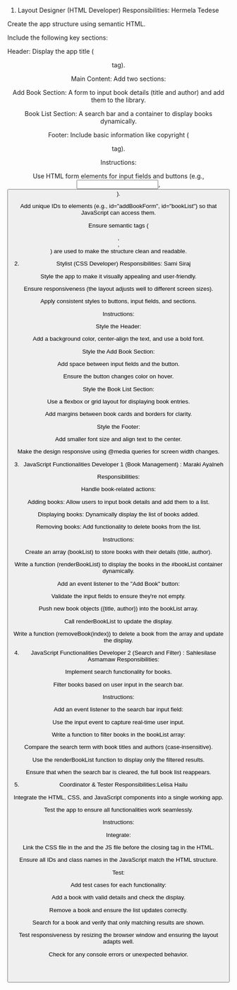 


1. Layout Designer (HTML Developer)
Responsibilities: Hermela Tedese

Create the app structure using semantic HTML.

Include the following key sections:

Header: Display the app title (<header> tag).

Main Content: Add two sections:

Add Book Section: A form to input book details (title and author) and add them to the library.

Book List Section: A search bar and a container to display books dynamically.

Footer: Include basic information like copyright (<footer> tag).

Instructions:

Use HTML form elements for input fields and buttons (e.g., <input>, <button>).

Add unique IDs to elements (e.g., id="addBookForm", id="bookList") so that JavaScript can access them.

Ensure semantic tags (<header>, <section>, <footer>) are used to make the structure clean and readable.

2. Stylist (CSS Developer)
Responsibilities: Sami Siraj

Style the app to make it visually appealing and user-friendly.

Ensure responsiveness (the layout adjusts well to different screen sizes).

Apply consistent styles to buttons, input fields, and sections.

Instructions:

Style the Header:

Add a background color, center-align the text, and use a bold font.

Style the Add Book Section:

Add space between input fields and the button.

Ensure the button changes color on hover.

Style the Book List Section:

Use a flexbox or grid layout for displaying book entries.

Add margins between book cards and borders for clarity.

Style the Footer:

Add smaller font size and align text to the center.

Make the design responsive using @media queries for screen width changes.



3. JavaScript Functionalities Developer 1 (Book Management) : Maraki Ayalneh


Responsibilities:

Handle book-related actions:

Adding books: Allow users to input book details and add them to a list.

Displaying books: Dynamically display the list of books added.

Removing books: Add functionality to delete books from the list.

Instructions:

Create an array (bookList) to store books with their details (title, author).

Write a function (renderBookList) to display the books in the #bookList container dynamically.

Add an event listener to the "Add Book" button:

Validate the input fields to ensure they're not empty.

Push new book objects ({title, author}) into the bookList array.

Call renderBookList to update the display.

Write a function (removeBook(index)) to delete a book from the array and update the display.


4. JavaScript Functionalities Developer 2 (Search and Filter)  :           Sahlesilase Asmamaw
Responsibilities:

Implement search functionality for books.

Filter books based on user input in the search bar.

Instructions:

Add an event listener to the search bar input field:

Use the input event to capture real-time user input.

Write a function to filter books in the bookList array:

Compare the search term with book titles and authors (case-insensitive).

Use the renderBookList function to display only the filtered results.

Ensure that when the search bar is cleared, the full book list reappears.


5. Coordinator & Tester
Responsibilities:Lelisa Hailu

Integrate the HTML, CSS, and JavaScript components into a single working app.

Test the app to ensure all functionalities work seamlessly.

Instructions:

Integrate:

Link the CSS file in the <head> and the JS file before the closing <body> tag in the HTML.

Ensure all IDs and class names in the JavaScript match the HTML structure.

Test:

Add test cases for each functionality:

Add a book with valid details and check the display.

Remove a book and ensure the list updates correctly.

Search for a book and verify that only matching results are shown.

Test responsiveness by resizing the browser window and ensuring the layout adapts well.

Check for any console errors or unexpected behavior.


